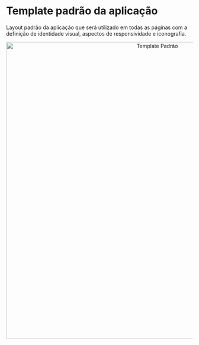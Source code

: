 # Template padrão da aplicação

Layout padrão da aplicação que será utilizado em todas as páginas com a definição de identidade visual, aspectos de responsividade e iconografia.

<p align="center">
  <img src="images/template-padrao.jpg" alt="Template Padrão" width="800"/>
</p>
